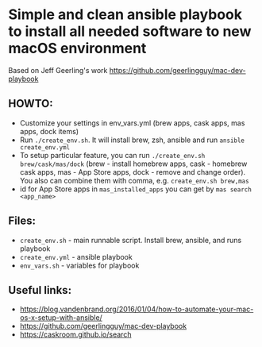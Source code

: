 # Simple and clean ansible playbook to install all needed software to new macOS environment
Based on Jeff Geerling's work https://github.com/geerlingguy/mac-dev-playbook
## HOWTO:
* Customize your settings in env_vars.yml (brew apps, cask apps, mas apps, dock items)
* Run `./create_env.sh`. It will install brew, zsh, ansible and run `ansible create_env.yml`
* To setup particular feature, you can run `./create_env.sh brew/cask/mas/dock` (brew - install homebrew apps, cask - homebrew cask apps, mas - App Store apps, dock - remove and change order). You also can combine them with comma, e.g. `create_env.sh brew,mas`
* id for App Store apps in `mas_installed_apps` you can get by `mas search <app_name>`
## Files:
* `create_env.sh` - main runnable script. Install brew, ansible, and runs playbook
* `create_env.yml` - ansible playbook
* `env_vars.sh` - variables for playbook


## Useful links:
* https://blog.vandenbrand.org/2016/01/04/how-to-automate-your-mac-os-x-setup-with-ansible/
* https://github.com/geerlingguy/mac-dev-playbook
* https://caskroom.github.io/search
